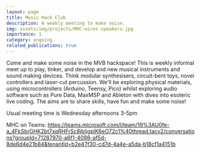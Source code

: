 ```yaml
---
layout: page
title: Music Hack Club
description: A weekly meeting to make noise.
img: assets/img/projects/MHC-wires-speakers.jpg
importance: 1
category: ongoing
related_publications: true
---
```


Come and make some noise in the MVB hackspace! This is weekly informal meet up to play, tinker, and develop and new musical instruments and sound making devices. Think modular synthesisers, circuit-bent toys, novel controllers and laser-cut percussion. We'll be exploring physical materials, using microcontrollers (Arduino, Teensy, Pico) whilst exploring audio software such as Pure Data, MaxMSP and Ableton with dives into esoteric live coding. The aims are to share skills, have fun and make some noise!

Usual meeting time is Wednesday afternoons 3-5pm

MHC on Teams: https://teams.microsoft.com/l/team/19%3AU0fe-a_4FkSbrGHK2bt7xqRHFrSc8jbIigplK6eO72c1%40thread.tacv2/conversations?groupId=71287970-a6f1-4098-af5d-8de6d4e21b84&tenantId=b2e47f30-cd7d-4a4e-a5da-b18cf1a4151b
